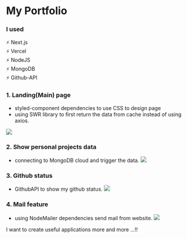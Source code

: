 # My Portfolio

### I used 
⚡️ Next.js <br/>
⚡️ Vercel <br/>
⚡️ NodeJS <br/>
⚡️ MongoDB <br/>
⚡️ Github-API <br/>

### 1. Landing(Main) page
- styled-component dependencies to use CSS to design page 
- using SWR library to first return the data from cache instead of using axios.
 <img src="./images">
 
### 2. Show personal projects data
- connecting to MongoDB cloud and trigger the data.
   <img src="./images">

### 3. Github status
- GithubAPI to show my github status.
   <img src="./images">
  
### 4. Mail feature
- using NodeMailer dependencies send mail from website.
  <img src="./images">

I want to create useful applications more and more ...!!
